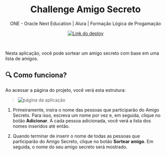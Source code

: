 <h1 align="center"> Challenge Amigo Secreto </h1>
<p align="center"> ONE - Oracle Next Education | Alura | Formação Lógica de Progamação</p> 

<div align="center">
  
[![Link do deploy](https://img.shields.io/badge/%3E%20deploy%20aqui%20%3C%20-blue)](https://amigo-secreto-ochre-nine.vercel.app/)

</div>

<br>

Nesta aplicação, você pode sortear um amigo secreto com base em uma lista de amigos.

## :mag: Como funciona?
Ao acessar a página do projeto, você verá esta estrutura:
>![página da aplicação](https://github.com/user-attachments/assets/72c61ee3-0a98-4584-a85c-b3112e5a10f7)
>
1. Primeiramente, insira o nome das pessoas que participarão do Amigo Secreto. Para isso, escreva um nome por vez e, em seguida, clique no botão **Adicionar**. A cada pessoa adicionada, você verá a lista dos nomes inseridos até então.
>
2. Quando terminar de inserir o nome de todas as pessoas que participarão do Amigo Secreto, clique no botão **Sortear amigo**. Em seguida, o nome do seu amigo secreto será mostrado.
